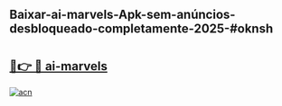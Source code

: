 ## Baixar-ai-marvels-Apk-sem-anúncios-desbloqueado-completamente-2025-#oknsh

# <h2><a href="https://ainizakaria.my?title=ai-marvels&ref=22M">🔗👉 🔴 ai-marvels</a></h2>

[![acn](https://github.com/user-attachments/assets/0f9c940e-d8b0-45ae-aac7-cd30a18b3e1c)](https://ainizakaria.my?title=ai-marvels&ref=22M)

